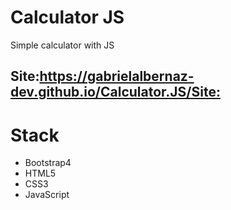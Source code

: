 <h1> Calculator JS </h1>
<p> Simple calculator with JS </p>
<h2>Site:<a href="https://gabrielalbernaz-dev.github.io/Calculator.JS/">https://gabrielalbernaz-dev.github.io/Calculator.JS/Site:</a>

<h1> Stack </h1>
<ul>
 <li>Bootstrap4</li>
 <li>HTML5</li>
 <li>CSS3</li>
 <li>JavaScript</li>
</ul>
